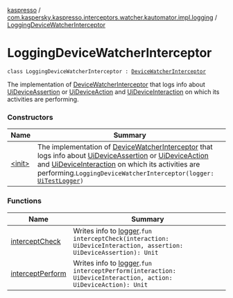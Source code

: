 [kaspresso](../../index.md) / [com.kaspersky.kaspresso.interceptors.watcher.kautomator.impl.logging](../index.md) / [LoggingDeviceWatcherInterceptor](./index.md)

# LoggingDeviceWatcherInterceptor

`class LoggingDeviceWatcherInterceptor : `[`DeviceWatcherInterceptor`](../../com.kaspersky.kaspresso.interceptors.watcher.kautomator/-device-watcher-interceptor.md)

The implementation of [DeviceWatcherInterceptor](../../com.kaspersky.kaspresso.interceptors.watcher.kautomator/-device-watcher-interceptor.md) that logs info about [UiDeviceAssertion](#) or [UiDeviceAction](#)
and [UiDeviceInteraction](#) on which its activities are performing.

### Constructors

| Name | Summary |
|---|---|
| [&lt;init&gt;](-init-.md) | The implementation of [DeviceWatcherInterceptor](../../com.kaspersky.kaspresso.interceptors.watcher.kautomator/-device-watcher-interceptor.md) that logs info about [UiDeviceAssertion](#) or [UiDeviceAction](#) and [UiDeviceInteraction](#) on which its activities are performing.`LoggingDeviceWatcherInterceptor(logger: `[`UiTestLogger`](../../com.kaspersky.kaspresso.logger/-ui-test-logger.md)`)` |

### Functions

| Name | Summary |
|---|---|
| [interceptCheck](intercept-check.md) | Writes info to [logger](#).`fun interceptCheck(interaction: UiDeviceInteraction, assertion: UiDeviceAssertion): Unit` |
| [interceptPerform](intercept-perform.md) | Writes info to [logger](#).`fun interceptPerform(interaction: UiDeviceInteraction, action: UiDeviceAction): Unit` |
